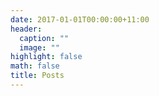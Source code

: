 ```yaml
---
date: 2017-01-01T00:00:00+11:00
header:
  caption: ""
  image: ""
highlight: false
math: false
title: Posts
---
```



